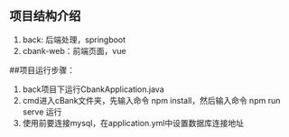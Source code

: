 ## 项目结构介绍
1. back: 后端处理，springboot
2. cbank-web：前端页面，vue

##项目运行步骤：
1. back项目下运行CbankApplication.java
2. cmd进入cBank文件夹，先输入命令 npm install，然后输入命令 npm run serve 运行
3. 使用前要连接mysql，在application.yml中设置数据库连接地址
